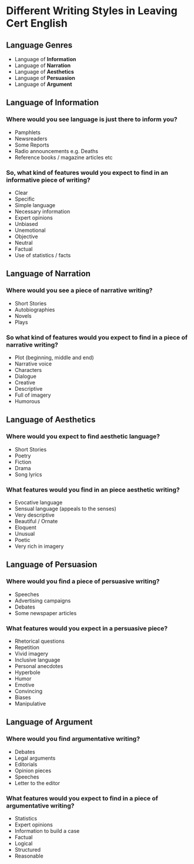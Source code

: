# Different Writing Styles in Leaving Cert English

## Language Genres

- Language of **Information**
- Language of **Narration**
- Language of **Aesthetics**
- Language of **Persuasion**
- Language of **Argument**

## Language of Information

### Where would you see language is just there to inform you?

- Pamphlets
- Newsreaders
- Some Reports
- Radio announcements e.g. Deaths
- Reference books / magazine articles etc 

### So, what kind of features would you expect to find in an informative piece of writing? 
- Clear
- Specific
- Simple language
- Necessary information
- Expert opinions
- Unbiased
- Unemotional
- Objective
- Neutral
- Factual
- Use of statistics / facts

## Language of Narration

### Where would you see a piece of narrative writing?

- Short Stories
- Autobiographies
- Novels
- Plays

### So what kind of features would you expect to find in a piece of narrative writing?

- Plot (beginning, middle and end)
- Narrative voice
- Characters
- Dialogue
- Creative
- Descriptive
- Full of imagery
- Humorous

## Language of Aesthetics

### Where would you expect to find aesthetic language?

- Short Stories
- Poetry
- Fiction
- Drama
- Song lyrics

### What features would you find in an piece aesthetic writing?

- Evocative language
- Sensual language (appeals to the senses)
- Very descriptive
- Beautiful / Ornate
- Eloquent
- Unusual
- Poetic
- Very rich in imagery

## Language of Persuasion

### Where would you find a piece of persuasive writing?

- Speeches
- Advertising campaigns
- Debates
- Some newspaper articles

### What features would you expect in a persuasive piece?

- Rhetorical questions
- Repetition
- Vivid imagery
- Inclusive language
- Personal anecdotes
- Hyperbole
- Humor
- Emotive
- Convincing
- Biases
- Manipulative

## Language of Argument

### Where would you find argumentative writing?

- Debates
- Legal arguments
- Editorials
- Opinion pieces
- Speeches
- Letter to the editor

### What features would you expect to find in a piece of argumentative writing?

- Statistics
- Expert opinions
- Information to build a case
- Factual
- Logical
- Structured
- Reasonable
